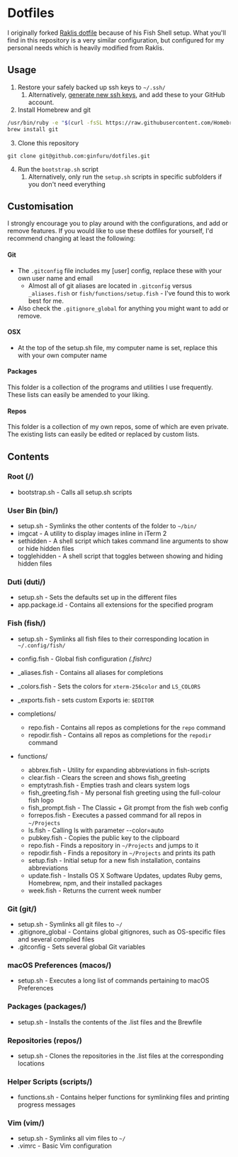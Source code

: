 # Dotfiles
I originally forked [Raklis dotfile](https://github.com/rkalis/dotfiles) because of his Fish Shell setup.
What you'll find in this repository is a very similar configuration, but configured for my personal needs which is heavily modified from Raklis.

## Usage
1. Restore your safely backed up ssh keys to `~/.ssh/`
    1. Alternatively, [generate new ssh keys](https://help.github.com/articles/generating-a-new-ssh-key-and-adding-it-to-the-ssh-agent/), and add these to your GitHub account.
2. Install Homebrew and git

  ```bash
  /usr/bin/ruby -e "$(curl -fsSL https://raw.githubusercontent.com/Homebrew/install/master/install)"
  brew install git
  ```
3. Clone this repository

  ```
  git clone git@github.com:ginfuru/dotfiles.git
  ```
4. Run the `bootstrap.sh` script
    1. Alternatively, only run the `setup.sh` scripts in specific subfolders if you don't need everything

## Customisation
I strongly encourage you to play around with the configurations, and add or remove features.
If you would like to use these dotfiles for yourself, I'd recommend changing at least the following:

#### Git
* The `.gitconfig` file includes my [user] config, replace these with your own user name and email
  * Almost all of git aliases are located in `.gitconfig` versus `_aliases.fish` or `fish/functions/setup.fish` - I've found this to work best for me. 
* Also check the `.gitignore_global` for anything you might want to add or remove.


#### OSX
* At the top of the setup.sh file, my computer name is set, replace this with your own computer name

####  Packages
This folder is a collection of the programs and utilities I use frequently. These lists can easily be amended to your liking.

#### Repos
This folder is a collection of my own repos, some of which are even private. The existing lists can easily be edited or replaced by custom lists.

## Contents

### Root (/)
* bootstrap.sh - Calls all setup.sh scripts

### User Bin (bin/)
* setup.sh - Symlinks the other contents of the folder to `~/bin/`
* imgcat - A utility to display images inline in iTerm 2
* sethidden - A shell script which takes command line arguments to show or hide
hidden files
* togglehidden - A shell script that toggles between showing and hiding hidden
files

### Duti (duti/)
* setup.sh - Sets the defaults set up in the different files
* app.package.id - Contains all extensions for the specified program

### Fish (fish/)
* setup.sh - Symlinks all fish files to their corresponding location in `~/.config/fish/`
* config.fish - Global fish configuration _(.fishrc)_
* _aliases.fish - Contains all aliases for completions
* _colors.fish - Sets the colors for `xterm-256color` and `LS_COLORS`
* _exports.fish - sets custom Exports ie: `$EDITOR`

* completions/
  * repo.fish - Contains all repos as completions for the `repo` command
  * repodir.fish - Contains all repos as completions for the `repodir` command
* functions/
  * abbrex.fish - Utility for expanding abbreviations in fish-scripts
  * clear.fish - Clears the screen and shows fish_greeting
  * emptytrash.fish - Empties trash and clears system logs
  * fish_greeting.fish - My personal fish greeting using the
  full-colour fish logo
  * fish_prompt.fish - The Classic + Git prompt from the fish web config
  * forrepos.fish - Executes a passed command for all repos in `~/Projects`
  * ls.fish - Calling ls with parameter --color=auto
  * pubkey.fish - Copies the public key to the clipboard
  * repo.fish - Finds a repository in `~/Projects` and jumps to it
  * repodir.fish - Finds a repository in `~/Projects` and prints its path
  * setup.fish - Initial setup for a new fish installation,
  contains abbreviations
  * update.fish - Installs OS X Software Updates, updates Ruby gems, Homebrew,
  npm, and their installed packages
  * week.fish - Returns the current week number

### Git (git/)
* setup.sh - Symlinks all git files to `~/`
* .gitignore_global - Contains global gitignores, such as OS-specific files and
several compiled files
* .gitconfig - Sets several global Git variables

### macOS Preferences (macos/)
* setup.sh - Executes a long list of commands pertaining to macOS Preferences

### Packages (packages/)
* setup.sh - Installs the contents of the .list files and the Brewfile

### Repositories (repos/)
* setup.sh - Clones the repositories in the .list files at the corresponding
locations

### Helper Scripts (scripts/)
* functions.sh - Contains helper functions for symlinking files and printing
  progress messages

### Vim (vim/)
* setup.sh - Symlinks all vim files to `~/`
* .vimrc - Basic Vim configuration
